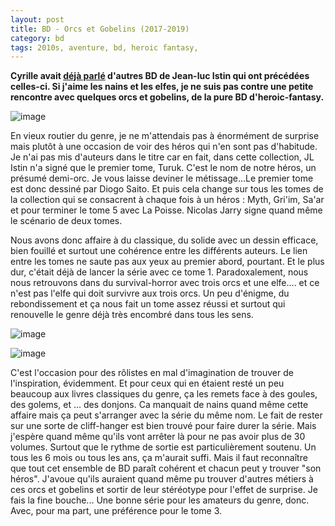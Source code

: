 ```yaml
---
layout: post
title: BD - Orcs et Gobelins (2017-2019)
category: bd
tags: 2010s, aventure, bd, heroic fantasy, 
---
```

**Cyrille avait <a href="https://cyrille-borne.com/elfes-nains-orcs-et-gobelins-lunivers-de-jean-luc-istin/">déjà parlé</a> d'autres BD de Jean-luc Istin qui ont précédées celles-ci. Si j'aime les nains et les elfes, je ne suis pas contre une petite rencontre avec quelques orcs et gobelins, de la pure BD d'heroic-fantasy.**

![image](https://cheziceman.files.wordpress.com/2019/04/orcs1.jpg)

En vieux routier du genre, je ne m'attendais pas à énormément de surprise mais plutôt à une occasion de voir des héros qui n'en sont pas d'habitude. Je n'ai pas mis d'auteurs dans le titre car en fait, dans cette collection, JL Istin n'a signé que le premier tome, Turuk. C'est le nom de notre héros, un présumé demi-orc. Je vous laisse deviner le métissage...Le premier tome est donc dessiné par Diogo Saito. Et puis cela change sur tous les tomes de la collection qui se consacrent à chaque fois à un héros : Myth, Gri'im, Sa'ar et pour terminer le tome 5 avec La Poisse. Nicolas Jarry signe quand même le scénario de deux tomes. 

Nous avons donc affaire à du classique, du solide avec un dessin efficace, bien fouillé et surtout une cohérence entre les différents auteurs. Le lien entre les tomes ne saute pas aux yeux au premier abord, pourtant. Et le plus dur, c'était déjà de lancer la série avec ce tome 1. Paradoxalement, nous nous retrouvons dans du survival-horror avec trois orcs et une elfe.... et ce n'est pas l'elfe qui doit survivre aux trois orcs. Un peu d'énigme, du rebondissement et ça nous fait un tome assez réussi et surtout qui renouvelle le genre déjà très encombré dans tous les sens.

![image](https://cheziceman.files.wordpress.com/2019/04/orcs2.jpg)


![image](https://cheziceman.files.wordpress.com/2019/04/orcs3.jpg)

C'est l'occasion pour des rôlistes en mal d'imagination de trouver de l'inspiration, évidemment. Et pour ceux qui en étaient resté un peu beaucoup aux livres classiques du genre, ça les remets face à des goules, des golems, et ... des donjons. Ca manquait de nains quand même cette affaire mais ça peut s'arranger avec la série du même nom.  Le fait de rester sur une sorte de cliff-hanger est bien trouvé pour faire durer la série. Mais j'espère quand même qu'ils vont arrêter là pour ne pas avoir plus de 30 volumes. Surtout que le rythme de sortie est particulièrement soutenu. Un tous les 6 mois ou tous les ans, ça m'aurait suffi. Mais il faut reconnaître que tout cet ensemble de BD paraît cohérent et chacun peut y trouver "son héros". J'avoue qu'ils auraient quand même pu trouver d'autres métiers à ces orcs et gobelins et sortir de leur stéréotype pour l'effet de surprise. Je fais la fine bouche... Une bonne série pour les amateurs du genre, donc. Avec, pour ma part, une préférence pour le tome 3.
